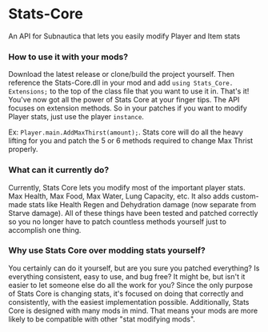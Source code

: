# Stats-Core
An API for Subnautica that lets you easily modify Player and Item stats

### How to use it with your mods?
Download the latest release or clone/build the project yourself. Then reference the Stats-Core.dll in your mod and add `using Stats_Core. Extensions;` to the top of the class file that you want to use it in. That's it! You've now got all the power of Stats Core at your finger tips. The API focuses on extension methods. So in your patches if you want to modify Player stats, just use the player `instance`. 

Ex: `Player.main.AddMaxThirst(amount);`. Stats core will do all the heavy lifting for you and patch the 5 or 6 methods required to change Max Thrist properly.


### What can it currently do?
Currently, Stats Core lets you modify most of the important player stats. Max Health, Max Food, Max Water, Lung Capacity, etc. It also adds custom-made stats like Health Regen and Dehydration damage (now separate from Starve damage). All of these things have been tested and patched correctly so you no longer have to patch countless methods yourself just to accomplish one thing.

### Why use Stats Core over modding stats yourself?
You certainly can do it yourself, but are you sure you patched everything? Is everything consistent, easy to use, and bug free? It might be, but isn't it easier to let someone else do all the work for you? Since the only purpose of Stats Core is changing stats, it's focused on doing that correctly and consistently, with the easiest implementation possible. Additionally, Stats Core is designed with many mods in mind. That means your mods are more likely to be compatible with other "stat modifying mods".
